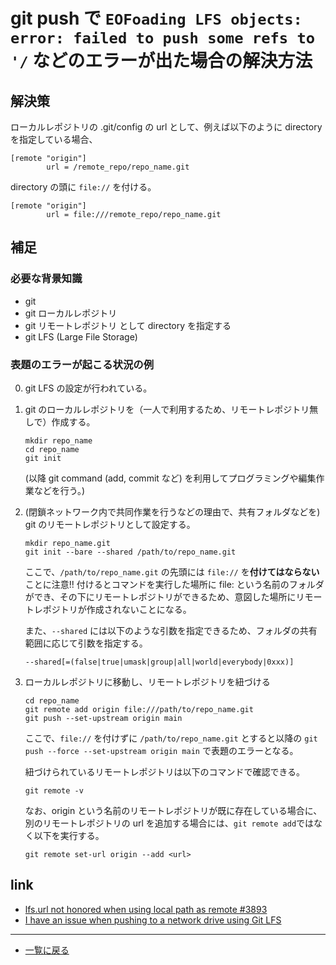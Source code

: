 # git push で `EOFoading LFS objects:` `error: failed to push some refs to '/` などのエラーが出た場合の解決方法

## 解決策

ローカルレポジトリの .git/config の url として、例えば以下のように directory を指定している場合、

```text
[remote "origin"]
        url = /remote_repo/repo_name.git
```

directory の頭に `file://` を付ける。

```text
[remote "origin"]
        url = file:///remote_repo/repo_name.git
```

## 補足

### 必要な背景知識

- git
- git ローカルレポジトリ
- git リモートレポジトリ として directory を指定する
- git LFS (Large File Storage)

### 表題のエラーが起こる状況の例

0. git LFS の設定が行われている。

1. git のローカルレポジトリを（一人で利用するため、リモートレポジトリ無しで）作成する。

    ```console
    mkdir repo_name
    cd repo_name
    git init
    ```

    (以降 git command (add, commit など) を利用してプログラミングや編集作業などを行う。)

2. (閉鎖ネットワーク内で共同作業を行うなどの理由で、共有フォルダなどを) git のリモートレポジトリとして設定する。

    ```console
    mkdir repo_name.git
    git init --bare --shared /path/to/repo_name.git
    ```

    ここで、`/path/to/repo_name.git` の先頭には `file://` を**付けてはならない**ことに注意!! 付けるとコマンドを実行した場所に file: という名前のフォルダができ、その下にリモートレポジトリができるため、意図した場所にリモートレポジトリが作成されないことになる。

    また、`--shared` には以下のような引数を指定できるため、フォルダの共有範囲に応じて引数を指定する。

    ```text
    --shared[=(false|true|umask|group|all|world|everybody|0xxx)]
    ```

3. ローカルレポジトリに移動し、リモートレポジトリを紐づける

    ```console
    cd repo_name
    git remote add origin file:///path/to/repo_name.git
    git push --set-upstream origin main
    ```

    ここで、`file://` を付けずに `/path/to/repo_name.git` とすると以降の `git push --force --set-upstream origin main` で表題のエラーとなる。

    紐づけられているリモートレポジトリは以下のコマンドで確認できる。

    ```console
    git remote -v
    ```

    なお、origin という名前のリモートレポジトリが既に存在している場合に、別のリモートレポジトリの url を追加する場合には、```git remote add```ではなく以下を実行する。

    ```console
    git remote set-url origin --add <url>
    ```

## link

- [lfs.url not honored when using local path as remote #3893](https://github.com/git-lfs/git-lfs/issues/3893)
- [I have an issue when pushing to a network drive using Git LFS](https://stackoverflow.com/questions/58849793/i-have-an-issue-when-pushing-to-a-network-drive-using-git-lfs)

---

- [一覧に戻る](docker/index.md)
